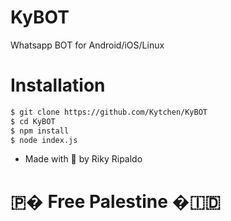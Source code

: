 # KyBOT
Whatsapp BOT for Android/iOS/Linux

# Installation
``` bash
$ git clone https://github.com/Kytchen/KyBOT
$ cd KyBOT
$ npm install
$ node index.js
```

* Made with 🩷 by Riky Ripaldo

# 🇵� Free Palestine �🇮🇩
